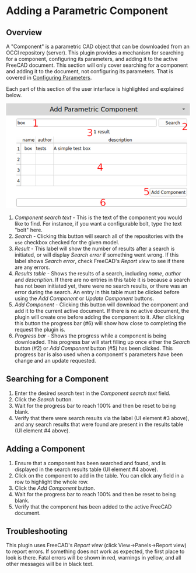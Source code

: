 # Adding a Parametric Component

## Overview

A "Component" is a parametric CAD object that can be downloaded from an OCCI repository (server). This plugin provides a mechanism for searching for a component, configuring its parameters, and adding it to the active FreeCAD document. This section will only cover searching for a component and adding it to the document, not configuring its parameters. That is covered in [Configuring Parameters](configuring_parameters.md).

Each part of this section of the user interface is highlighted and explained below.

![Add a parametric component section overview](images/add_parametric_component_section_overview.png)

1. *Component search text* - This is the text of the component you would like to find. For instance, if you want a configurable bolt, type the text "bolt" here.
2. *Search* - Clicking this button will search all of the repositories with the `use` checkbox checked for the given model.
3. *Result* - This label will show the number of results after a search is initiated, or will display *Search error* if something went wrong. If this label shows *Search error*, check FreeCAD's *Report view* to see if there are any errors.
4. *Results table* - Shows the results of a search, including *name*, *author* and *description*. If there are no entries in this table it is because a search has not been initiated yet, there were no search results, or there was an error during the search. An entry in this table must be clicked before using the *Add Component* or *Update Component* buttons.
5. *Add Component* - Clicking this button will download the component and add it to the current active document. If there is no active document, the plugin will create one before adding the component to it. After clicking this button the progress bar (#6) will show how close to completing the request the plugin is.
8. *Progress bar* - Shows the progress while a component is being downloaded. This progress bar will start filling up once either the *Search* button (#2) or *Add Component* button (#5) has been clicked. This progress bar is also used when a component's parameters have been change and an update requested.

## Searching for a Component

1. Enter the desired search text in the *Component search text* field.
2. Click the *Search* button.
3. Wait for the progress bar to reach 100% and then be reset to being blank.
4. Verify that there were search results via the label (UI element #3 above), and any search results that were found are present in the results table (UI element #4 above).

## Adding a Component

1. Ensure that a component has been searched and found, and is displayed in the search results table (UI element #4 above).
2. Click on the component to add in the table. You can click any field in a row to highlight the whole row.
3. Click the *Add Component* button.
4. Wait for the progress bar to reach 100% and then be reset to being blank.
5. Verify that the component has been added to the active FreeCAD document.

## Troubleshooting

This plugin uses FreeCAD's *Report view* (click View->Panels->Report view) to report errors. If something does not work as expected, the first place to look is there. Fatal errors will be shown in red, warnings in yellow, and all other messages will be in black text.
